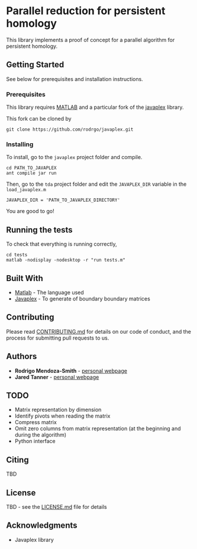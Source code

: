 # Parallel reduction for persistent homology

This library implements a proof of concept for a parallel algorithm for persistent homology.

## Getting Started

See below for prerequisites and installation instructions.

### Prerequisites

This library requires [MATLAB](http://www.mathworks.com/products/matlab.html) and a particular fork of the [javaplex](https://github.com/appliedtopology/javaplex) library.

This fork can be cloned by

```
git clone https://github.com/rodrgo/javaplex.git
```

### Installing

To install, go to the `javaplex` project folder and compile.

```
cd PATH_TO_JAVAPLEX
ant compile jar run 
```

Then, go to the `tda` project folder and edit the `JAVAPLEX_DIR` variable in the `load_javaplex.m`

```
JAVAPLEX_DIR = 'PATH_TO_JAVAPLEX_DIRECTORY'
```

You are good to go!

## Running the tests

To check that everything is running correctly,

```
cd tests
matlab -nodisplay -nodesktop -r "run tests.m"
```

## Built With

* [Matlab](http://www.mathworks.com/products/matlab.html) - The language used 
* [Javaplex](https://github.com/appliedtopology/javaplex) - To generate of boundary boundary matrices

## Contributing

Please read [CONTRIBUTING.md](https://gist.github.com/PurpleBooth/b24679402957c63ec426) for details on our code of conduct, and the process for submitting pull requests to us.

## Authors

* **Rodrigo Mendoza-Smith** - [personal webpage](http://people.maths.ox.ac.uk/mendozasmith/)
* **Jared Tanner** - [personal webpage](http://people.maths.ox.ac.uk/tanner/)

## TODO

* Matrix representation by dimension
* Identify pivots when reading the matrix
* Compress matrix
* Omit zero columns from matrix representation (at the beginning and during the algorithm)
* Python interface 

## Citing

TBD

## License

TBD  - see the [LICENSE.md](LICENSE.md) file for details

## Acknowledgments

* Javaplex library

